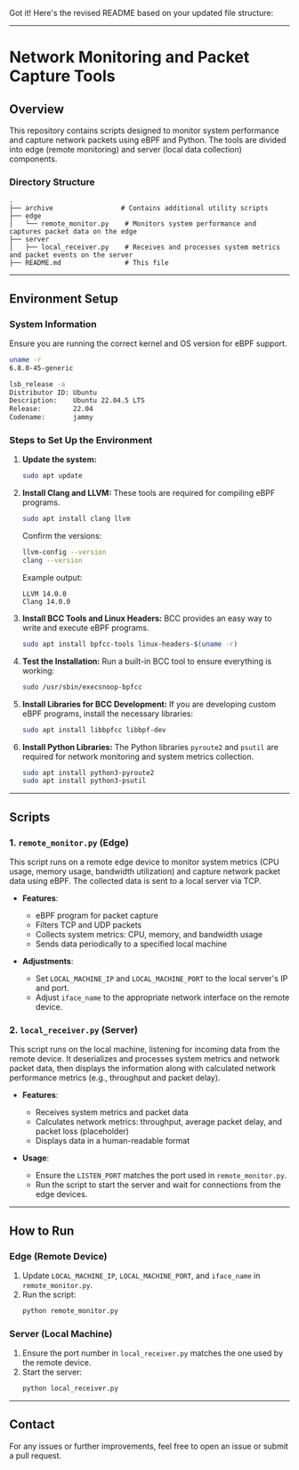 Got it! Here's the revised README based on your updated file structure:

---

# Network Monitoring and Packet Capture Tools

## Overview

This repository contains scripts designed to monitor system performance and capture network packets using eBPF and Python. The tools are divided into edge (remote monitoring) and server (local data collection) components.

### Directory Structure

```
.
├── archive                 # Contains additional utility scripts
├── edge
│   └── remote_monitor.py    # Monitors system performance and captures packet data on the edge
├── server
│   ├── local_receiver.py    # Receives and processes system metrics and packet events on the server
├── README.md                # This file
```

---

## Environment Setup

### System Information

Ensure you are running the correct kernel and OS version for eBPF support.

```bash
uname -r
6.8.0-45-generic

lsb_release -a
Distributor ID: Ubuntu
Description:    Ubuntu 22.04.5 LTS
Release:        22.04
Codename:       jammy
```

### Steps to Set Up the Environment

1. **Update the system:**
   ```bash
   sudo apt update
   ```

2. **Install Clang and LLVM:**
   These tools are required for compiling eBPF programs.
   ```bash
   sudo apt install clang llvm
   ```
   Confirm the versions:
   ```bash
   llvm-config --version
   clang --version
   ```
   Example output:
   ```
   LLVM 14.0.0
   Clang 14.0.0
   ```

3. **Install BCC Tools and Linux Headers:**
   BCC provides an easy way to write and execute eBPF programs.
   ```bash
   sudo apt install bpfcc-tools linux-headers-$(uname -r)
   ```

4. **Test the Installation:**
   Run a built-in BCC tool to ensure everything is working:
   ```bash
   sudo /usr/sbin/execsnoop-bpfcc
   ```

5. **Install Libraries for BCC Development:**
   If you are developing custom eBPF programs, install the necessary libraries:
   ```bash
   sudo apt install libbpfcc libbpf-dev
   ```

6. **Install Python Libraries:**
   The Python libraries `pyroute2` and `psutil` are required for network monitoring and system metrics collection.
   ```bash
   sudo apt install python3-pyroute2
   sudo apt install python3-psutil
   ```

---

## Scripts

### 1. `remote_monitor.py` (Edge)

This script runs on a remote edge device to monitor system metrics (CPU usage, memory usage, bandwidth utilization) and capture network packet data using eBPF. The collected data is sent to a local server via TCP.

- **Features**:
  - eBPF program for packet capture
  - Filters TCP and UDP packets
  - Collects system metrics: CPU, memory, and bandwidth usage
  - Sends data periodically to a specified local machine
  
- **Adjustments**:
  - Set `LOCAL_MACHINE_IP` and `LOCAL_MACHINE_PORT` to the local server's IP and port.
  - Adjust `iface_name` to the appropriate network interface on the remote device.

### 2. `local_receiver.py` (Server)

This script runs on the local machine, listening for incoming data from the remote device. It deserializes and processes system metrics and network packet data, then displays the information along with calculated network performance metrics (e.g., throughput and packet delay).

- **Features**:
  - Receives system metrics and packet data
  - Calculates network metrics: throughput, average packet delay, and packet loss (placeholder)
  - Displays data in a human-readable format

- **Usage**:
  - Ensure the `LISTEN_PORT` matches the port used in `remote_monitor.py`.
  - Run the script to start the server and wait for connections from the edge devices.

---

## How to Run

### Edge (Remote Device)
1. Update `LOCAL_MACHINE_IP`, `LOCAL_MACHINE_PORT`, and `iface_name` in `remote_monitor.py`.
2. Run the script:
   ```bash
   python remote_monitor.py
   ```

### Server (Local Machine)
1. Ensure the port number in `local_receiver.py` matches the one used by the remote device.
2. Start the server:
   ```bash
   python local_receiver.py
   ```

---

## Contact

For any issues or further improvements, feel free to open an issue or submit a pull request.
